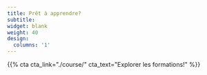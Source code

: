 ```yaml
---
title: Prêt à apprendre?
subtitle:
widget: blank
weight: 40
design:
  columns: '1'
---
```


{{% cta cta_link="./course/" cta_text="Explorer les formations!" %}}
